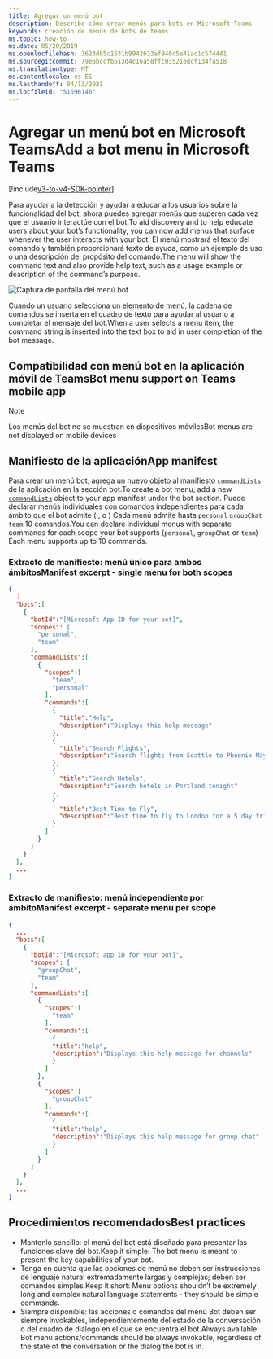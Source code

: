 ```yaml
---
title: Agregar un menú bot
description: Describe cómo crear menús para bots en Microsoft Teams
keywords: creación de menús de bots de teams
ms.topic: how-to
ms.date: 05/20/2019
ms.openlocfilehash: 3623d85c1531b9942633af940c5e41ac1c574441
ms.sourcegitcommit: 79e6bccfb513d4c16a58ffc03521edcf134fa518
ms.translationtype: MT
ms.contentlocale: es-ES
ms.lasthandoff: 04/13/2021
ms.locfileid: "51696146"
---
```

# <a name="add-a-bot-menu-in-microsoft-teams"></a><span data-ttu-id="15896-104">Agregar un menú bot en Microsoft Teams</span><span class="sxs-lookup"><span data-stu-id="15896-104">Add a bot menu in Microsoft Teams</span></span>

[!include[v3-to-v4-SDK-pointer](~/includes/v3-to-v4-pointer-bots.md)]

<span data-ttu-id="15896-105">Para ayudar a la detección y ayudar a educar a los usuarios sobre la funcionalidad del bot, ahora puedes agregar menús que superen cada vez que el usuario interactúe con el bot.</span><span class="sxs-lookup"><span data-stu-id="15896-105">To aid discovery and to help educate users about your bot’s functionality, you can now add menus that surface whenever the user interacts with your bot.</span></span> <span data-ttu-id="15896-106">El menú mostrará el texto del comando y también proporcionará texto de ayuda, como un ejemplo de uso o una descripción del propósito del comando.</span><span class="sxs-lookup"><span data-stu-id="15896-106">The menu will show the command text and also provide help text, such as a usage example or description of the command’s purpose.</span></span>

![Captura de pantalla del menú bot](~/assets/images/bots/bot-menus-bot-menu-sample.png)

<span data-ttu-id="15896-108">Cuando un usuario selecciona un elemento de menú, la cadena de comandos se inserta en el cuadro de texto para ayudar al usuario a completar el mensaje del bot.</span><span class="sxs-lookup"><span data-stu-id="15896-108">When a user selects a menu item, the command string is inserted into the text box to aid in user completion of the bot message.</span></span>

## <a name="bot-menu-support-on-teams-mobile-app"></a><span data-ttu-id="15896-109">Compatibilidad con menú bot en la aplicación móvil de Teams</span><span class="sxs-lookup"><span data-stu-id="15896-109">Bot menu support on Teams mobile app</span></span>
> [!NOTE] 
> <span data-ttu-id="15896-110">Los menús del bot no se muestran en dispositivos móviles</span><span class="sxs-lookup"><span data-stu-id="15896-110">Bot menus are not displayed on mobile devices</span></span>

## <a name="app-manifest"></a><span data-ttu-id="15896-111">Manifiesto de la aplicación</span><span class="sxs-lookup"><span data-stu-id="15896-111">App manifest</span></span>

<span data-ttu-id="15896-112">Para crear un menú bot, agrega un nuevo objeto al manifiesto [`commandLists`](~/resources/schema/manifest-schema.md#botscommandlists) de la aplicación en la sección bot.</span><span class="sxs-lookup"><span data-stu-id="15896-112">To create a bot menu, add a new [`commandLists`](~/resources/schema/manifest-schema.md#botscommandlists) object to your app manifest under the bot section.</span></span> <span data-ttu-id="15896-113">Puede declarar menús individuales con comandos independientes para cada ámbito que el bot admite ( , o ) Cada menú admite hasta `personal` `groupChat` `team` 10 comandos.</span><span class="sxs-lookup"><span data-stu-id="15896-113">You can declare individual menus with separate commands for each scope your bot supports (`personal`, `groupChat` or `team`) Each menu supports up to 10 commands.</span></span>

### <a name="manifest-excerpt---single-menu-for-both-scopes"></a><span data-ttu-id="15896-114">Extracto de manifiesto: menú único para ambos ámbitos</span><span class="sxs-lookup"><span data-stu-id="15896-114">Manifest excerpt - single menu for both scopes</span></span>

```json
{
  ⋮
  "bots":[
    {
      "botId":"[Microsoft App ID for your bot]",
      "scopes": [
        "personal",
        "team"
      ],
      "commandLists":[
        {
          "scopes":[
            "team",
            "personal"
          ],
          "commands":[
            {
              "title":"Help",
              "description":"Displays this help message"
            },
            {
              "title":"Search Flights",
              "description":"Search flights from Seattle to Phoenix May 2-5 departing after 3pm"
            },
            {
              "title":"Search Hotels",
              "description":"Search hotels in Portland tonight"
            },
            {
              "title":"Best Time to Fly",
              "description":"Best time to fly to London for a 5 day trip this summer"
            }
          ]
        }
      ]
    }
  ],
  ...
}
```

### <a name="manifest-excerpt---separate-menu-per-scope"></a><span data-ttu-id="15896-115">Extracto de manifiesto: menú independiente por ámbito</span><span class="sxs-lookup"><span data-stu-id="15896-115">Manifest excerpt - separate menu per scope</span></span>

```json
{
  ...
  "bots":[
    {
      "botId":"[Microsoft app ID for your bot]",
      "scopes": [
        "groupChat",
        "team"
      ],
      "commandLists":[
        {
          "scopes":[
            "team"
          ],
          "commands":[
            {
            "title":"help",
            "description":"Displays this help message for channels"
            }
          ]
        },
        {
          "scopes":[
            "groupChat"
          ],
          "commands":[
            {
            "title":"help",
            "description":"Displays this help message for group chat"
            }
          ]
        }
      ]
    }
  ],
  ...
}
```

## <a name="best-practices"></a><span data-ttu-id="15896-116">Procedimientos recomendados</span><span class="sxs-lookup"><span data-stu-id="15896-116">Best practices</span></span>

* <span data-ttu-id="15896-117">Mantenlo sencillo: el menú del bot está diseñado para presentar las funciones clave del bot.</span><span class="sxs-lookup"><span data-stu-id="15896-117">Keep it simple: The bot menu is meant to present the key capabilities of your bot.</span></span>
* <span data-ttu-id="15896-118">Tenga en cuenta que las opciones de menú no deben ser instrucciones de lenguaje natural extremadamente largas y complejas; deben ser comandos simples.</span><span class="sxs-lookup"><span data-stu-id="15896-118">Keep it short: Menu options shouldn’t be extremely long and complex natural language statements - they should be simple commands.</span></span>
* <span data-ttu-id="15896-119">Siempre disponible: las acciones o comandos del menú Bot deben ser siempre invokables, independientemente del estado de la conversación o del cuadro de diálogo en el que se encuentra el bot.</span><span class="sxs-lookup"><span data-stu-id="15896-119">Always available: Bot menu actions/commands should be always invokable, regardless of the state of the conversation or the dialog the bot is in.</span></span>
